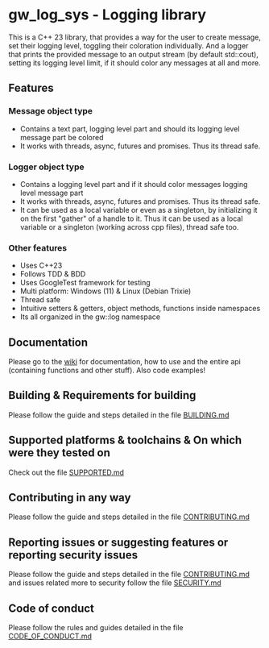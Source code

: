 # gw\_log\_sys - Logging library

This is a C++ 23 library, that provides a way for the user to create message, set their logging level,
toggling their coloration individually. And a logger that prints the provided message to an
output stream (by default std::cout), setting its logging level limit,
if it should color any messages at all and more.

## Features

### Message object type

* Contains a text part, logging level part and should its logging level message part be colored
* It works with threads, async, futures and promises. Thus its thread safe.

### Logger object type

* Contains a logging level part and if it should color messages logging level message part
* It works with threads, async, futures and promises. Thus its thread safe.
* It can be used as a local variable or even as a singleton, by initializing it on the first "gather" of a handle to it.
Thus it can be used as a local variable or a singleton (working across cpp files), thread safe too.

### Other features

* Uses C++23
* Follows TDD & BDD
* Uses GoogleTest framework for testing
* Multi platform: Windows (11) & Linux (Debian Trixie)
* Thread safe
* Intuitive setters & getters, object methods, functions inside namespaces
* Its all organized in the gw::log namespace

## Documentation

Please go to the [wiki](https://github.com/AlexDeFoc/gw_log_sys/wiki) for documentation, how to use and the entire api (containing functions and other stuff). Also code examples!

## Building & Requirements for building

Please follow the guide and steps detailed in the file [BUILDING.md](https://github.com/AlexDeFoc/gw_log_sys/blob/main/BUILDING.md)

## Supported platforms & toolchains & On which were they tested on

Check out the file [SUPPORTED.md](https://github.com/AlexDeFoc/gw_log_sys/blob/main/SUPPORTED.md)

## Contributing in any way

Please follow the guide and steps detailed in the file [CONTRIBUTING.md](https://github.com/AlexDeFoc/gw_log_sys/blob/main/CONTRIBUTING.md)

## Reporting issues or suggesting features or reporting security issues

Please follow the guide and steps detailed in the file [CONTRIBUTING.md](https://github.com/AlexDeFoc/gw_log_sys/blob/main/CONTRIBUTING.md) and issues related more to security follow
the file [SECURITY.md](https://github.com/AlexDeFoc/gw_log_sys/blob/main/SECURITY.md)

## Code of conduct

Please follow the rules and guides detailed in the file [CODE\_OF\_CONDUCT.md](https://github.com/AlexDeFoc/gw_log_sys/blob/main/CODE_OF_CONDUCT.md)
